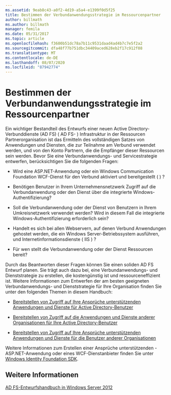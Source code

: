 ```yaml
---
ms.assetid: 9eab8c43-a0f2-4d19-a5a4-e1399f0d5f25
title: Bestimmen der Verbundanwendungsstrategie im Ressourcenpartner
author: billmath
ms.author: billmath
manager: femila
ms.date: 05/31/2017
ms.topic: article
ms.openlocfilehash: f3600b51dc78a7b11c9531daad4ad4b7c7e5f2a2
ms.sourcegitcommit: dfa48f77b751dbc34409aced628eb2f17c912f08
ms.translationtype: MT
ms.contentlocale: de-DE
ms.lasthandoff: 08/07/2020
ms.locfileid: "87942774"
---
```

# <a name="determine-your-federated-application-strategy-in-the-resource-partner"></a>Bestimmen der Verbundanwendungsstrategie im Ressourcenpartner

Ein wichtiger Bestandteil des Entwurfs einer neuen Active Directory-Verbunddienste (AD FS) \( AD FS- \) Infrastruktur in der Ressourcen Partnerorganisation ist das Ermitteln des vollständigen Satzes von Anwendungen und Diensten, die zur Teilnahme am Verbund verwendet werden, und von den Konto Partnern, die die Empfänger dieser Ressourcen sein werden. Bevor Sie eine Verbundanwendungs- und Servicestrategie entwerfen, berücksichtigen Sie die folgenden Fragen:

-   Wird eine ASP.NET-Anwendung oder ein Windows Communication Foundation WCF-Dienst für den Verbund aktiviert und bereitgestellt \( \) ?

-   Benötigen Benutzer in Ihrem Unternehmensnetzwerk Zugriff auf die Verbundanwendung oder den Dienst über die integrierte Windows-Authentifizierung?

-   Soll die Verbundanwendung oder der Dienst von Benutzern in Ihrem Umkreisnetzwerk verwendet werden? Wird in diesem Fall die integrierte Windows-Authentifizierung erforderlich sein?

-   Handelt es sich bei allen Webservern, auf denen Verbund Anwendungen gehostet werden, die ein Windows Server-Betriebssystem ausführen, und Internetinformationsdienste \( IIS \) ?

-   Für wen stellt die Verbundanwendung oder der Dienst Ressourcen bereit?

Durch das Beantworten dieser Fragen können Sie einen soliden AD FS Entwurf planen. Sie trägt auch dazu bei, eine Verbundanwendungs- und Dienststrategie zu erstellen, die kostengünstig ist und ressourceneffizient ist. Weitere Informationen zum Entwerfen der am besten geeigneten Verbundanwendungs- und Dienststrategie für Ihre Organisation finden Sie unter den folgenden Themen in diesem Handbuch:

-   [Bereitstellen von Zugriff auf Ihre Ansprüche unterstützenden Anwendungen und Dienste für Active Directory-Benutzer](Provide-Your-Active-Directory-Users-Access-to-Your-Claims-Aware-Applications-and-Services.md)

-   [Bereitstellen von Zugriff auf die Anwendungen und Dienste anderer Organisationen für Ihre Active Directory-Benutzer](Provide-Your-Active-Directory-Users-Access-to-the-Applications-and-Services-of-Other-Organizations.md)

-   [Bereitstellen von Zugriff auf Ihre Ansprüche unterstützenden Anwendungen und Dienste für die Benutzer anderer Organisationen](Provide-Users-in-Another-Organization-Access-to-Your-Claims-Aware-Applications-and-Services.md)

Weitere Informationen zum Erstellen einer Ansprüche unterstützenden \- ASP.NET-Anwendung oder eines WCF-Dienstanbieter finden Sie unter [Windows Identity Foundation SDK](https://go.microsoft.com/fwlink/?LinkId=122266).

## <a name="see-also"></a>Weitere Informationen
[AD FS-Entwurfshandbuch in Windows Server 2012](AD-FS-Design-Guide-in-Windows-Server-2012.md)

